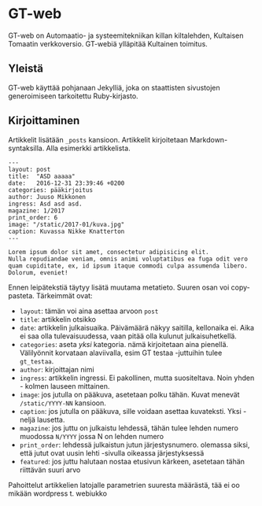 # GT-web

GT-web on Automaatio- ja systeemitekniikan killan kiltalehden, Kultaisen Tomaatin verkkoversio.
GT-webiä ylläpitää Kultainen toimitus.

## Yleistä

GT-web käyttää pohjanaan Jekylliä, joka on staattisten sivustojen generoimiseen tarkoitettu Ruby-kirjasto.

## Kirjoittaminen

Artikkelit lisätään `_posts` kansioon. Artikkelit kirjoitetaan Markdown-syntaksilla. Alla esimerkki artikkelista.

```
---
layout: post
title:  "ASD aaaaa"
date:   2016-12-31 23:39:46 +0200
categories: pääkirjoitus
author: Juuso Mikkonen
ingress: Asd asd asd.
magazine: 1/2017
print_order: 6
image: "/static/2017-01/kuva.jpg"
caption: Kuvassa Nikke Knatterton
---

Lorem ipsum dolor sit amet, consectetur adipisicing elit.
Nulla repudiandae veniam, omnis animi voluptatibus ea fuga odit vero quam cupiditate, ex, id ipsum itaque commodi culpa assumenda libero.
Dolorum, eveniet!
```

Ennen leipätekstiä täytyy lisätä muutama metatieto. Suuren osan voi copy-pasteta. Tärkeimmät ovat:

- `layout`: tämän voi aina asettaa arvoon `post`
- `title`: artikkelin otsikko
- `date`: artikkelin julkaisuaika. Päivämäärä näkyy saitilla, kellonaika ei. Aika ei saa olla tulevaisuudessa, vaan pitää olla kulunut julkaisuhetkellä.
- `categories`: aseta *yksi* kategoria. nämä kirjoitetaan aina pienellä. Välilyönnit korvataan alaviivalla, esim GT testaa -juttuihin tulee `gt_testaa`.
- `author`: kirjoittajan nimi
- `ingress`: artikkelin ingressi. Ei pakollinen, mutta suositeltava. Noin yhden - kolmen lauseen mittainen.
- `image`: jos jutulla on pääkuva, asetetaan polku tähän. Kuvat menevät `/static/YYYY-NN` kansioon.
- `caption`: jos jutulla on pääkuva, sille voidaan asettaa kuvateksti. Yksi - neljä lausetta.
- `magazine`: jos juttu on julkaistu lehdessä, tähän tulee lehden numero muodossa `N/YYYY` jossa N on lehden numero
- `print_order`: lehdessä julkaistun jutun järjestysnumero. olemassa siksi, että jutut ovat uusin lehti -sivulla oikeassa järjestyksessä
- `featured`: jos juttu halutaan nostaa etusivun kärkeen, asetetaan tähän riittävän suuri arvo

Pahoittelut artikkelien latojalle parametrien suuresta määrästä, tää ei oo mikään wordpress t. webiukko
